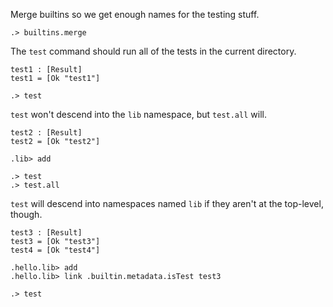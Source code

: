 Merge builtins so we get enough names for the testing stuff.

```ucm:hide
.> builtins.merge
```

The `test` command should run all of the tests in the current directory.

```unison
test1 : [Result]
test1 = [Ok "test1"]
```

```ucm
.> test
```

`test` won't descend into the `lib` namespace, but `test.all` will.

```unison
test2 : [Result]
test2 = [Ok "test2"]
```

```ucm:hide
.lib> add
```

```ucm
.> test
.> test.all
```

`test` will descend into namespaces named `lib` if they aren't at the top-level, though.

```unison
test3 : [Result]
test3 = [Ok "test3"]
test4 = [Ok "test4"]
```

```ucm:hide
.hello.lib> add
.hello.lib> link .builtin.metadata.isTest test3
```

```ucm
.> test
```
